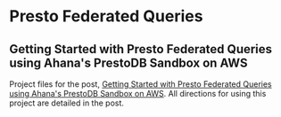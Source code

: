 # Presto Federated Queries

## Getting Started with Presto Federated Queries using Ahana's PrestoDB Sandbox on AWS

Project files for the post, [Getting Started with Presto Federated Queries using Ahana's PrestoDB Sandbox on AWS](https://tinyurl.com/presto-query). All directions for using this project are detailed in the post.
